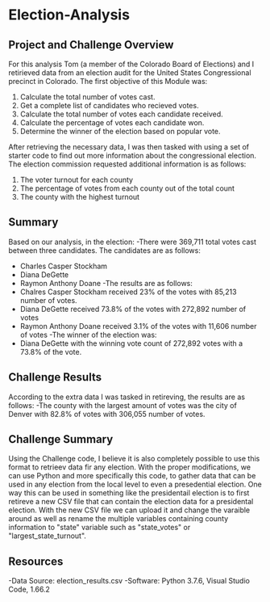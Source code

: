 # Election-Analysis

## Project and Challenge Overview
  For this analysis Tom (a member of the Colorado Board of Elections) and I retirieved data from an election audit for the United States Congressional precinct in Colorado. The first objective of this Module was:

1. Calculate the total number of votes cast.
2. Get a complete list of candidates who recieved votes.
3. Calculate the total number of votes each candidate received. 
4. Calculate the percentage of votes each candidate won.
5. Determine the winner of the election based on popular vote.

  After retrieving the necessary data, I was then tasked with using a set of starter code to find out more information about the congressional election. The election commission requested additional information is as follows:
1. The voter turnout for each county
2. The percentage of votes from each county out of the total count
3. The county with the highest turnout 


## Summary 
Based on our analysis, in the election:
-There were 369,711 total votes cast between three candidates. The candidates are as follows:
  - Charles Casper Stockham 
  - Diana DeGette
  - Raymon Anthony Doane
-The results are as follows:
  - Chalres Casper Stockham received 23% of the votes with 85,213 number of votes.
  - Diana DeGette received 73.8% of the votes with 272,892 number of votes 
  - Raymon Anthony Doane received 3.1% of the votes with 11,606 number of votes
-The winner of the election was:
  - Diana DeGette with the winning vote count of 272,892 votes  with a 73.8% of the vote.
 

## Challenge Results
According to the extra data I was tasked in retireving, the results are as follows:
  -The county with the largest amount of votes was the city of Denver with 82.8% of votes with 306,055 number of votes.
  

## Challenge Summary 
  Using the Challenge code, I believe it is also completely possible to use this format to retrieev data fir any election. With the proper modifications, we can use Python and more specifically this code, to gather data that can be used in any election from the local level to even a presedential election. One way this can be used in something like the presidentail election is to first retireve a new CSV file that can contain the election data for a presidental election. With the new CSV file we can upload it and change the varaible around as well as rename the multiple variables containing county information to "state" variable such as "state_votes" or "largest_state_turnout".


## Resources 
-Data Source: election_results.csv
-Software: Python 3.7.6, Visual Studio Code, 1.66.2
